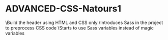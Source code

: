 # ADVANCED-CSS-Natours1

\Build the header using HTML and CSS only
\Introduces Sass in the project to preprocess CSS code
\Starts to use Sass variables instead of magic variables
